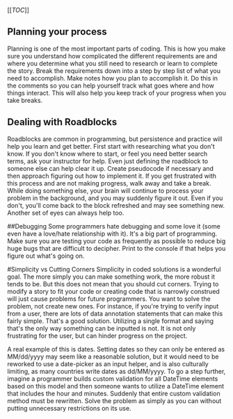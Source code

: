 [[_TOC_]]



## Planning your process
Planning is one of the most important parts of coding. This is how you make sure you understand how complicated the different requirements are and where you determine what you still need to research or learn to complete the story. Break the requirements down into a step by step list of what you need to accomplish. Make notes how you plan to accomplish it. Do this in the comments so you can help yourself track what goes where and how things interact. This will also help you keep track of your progress when you take breaks.

## Dealing with Roadblocks
Roadblocks are common in programming, but persistence and practice will help you learn and get better. First start with researching what you don't know. If you don't know where to start, or feel you need better search terms, ask your instructor for help. Even just defining the roadblock to someone else can help clear it up. Create pseudocode if necessary and then approach figuring out how to implement it. If you get frustrated with this process and are not making progress, walk away and take a break. While doing something else, your brain will continue to process your problem in the background, and you may suddenly figure it out. Even if you don't, you'll come back to the block refreshed and may see something new. Another set of eyes can always help too.

##Debugging
Some programmers hate debugging and some love it (some even have a love/hate relationship with it). It's a big part of programming. Make sure you are testing your code as frequently as possible to reduce big huge bugs that are difficult to decipher. Print to the console if that helps you figure out what's going on.

#Simplicity vs Cutting Corners
Simplicity in coded solutions is a wonderful goal. The more simply you can make something work, the more robust it tends to be. But this does not mean that you should cut corners. Trying to modify a story to fit your code or creating code that is narrowly construed will just cause problems for future programmers. You want to solve the problem, not create new ones. For instance, if you're trying to verify input from a user, there are lots of data annotation statements that can make this fairly simple. That's a good solution. Utilizing a single format and saying that's the only way something can be inputted is not. It is not only frustrating for the user, but can hinder progress on the project. 

A real example of this is dates. Setting dates so they can only be entered as MM/dd/yyyy may seem like a reasonable solution, but it would need to be reworked to use a date-picker as an input helper, and is also culturally limiting, as many countries write dates as dd/MM/yyyy. To go a step further, imagine a programmer builds custom validation for all DateTime elements based on this model and then someone wants to utilize a DateTime element that includes the hour and minutes. Suddenly that entire custom validation method must be rewritten. Solve the problem as simply as you can without putting unnecessary restrictions on its use.
